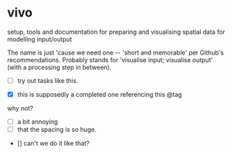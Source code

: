 vivo
====

setup, tools and documentation for preparing and visualising spatial data for modelling input/output

The name is just 'cause we need one -- 'short and memorable' per Github's recommendations. Probably stands for 'visualise input; visualise output' (with a processing step in between).


- [ ] try out tasks like this.
- [x] this is supposedly a completed one referencing this @tag


why not?

- [ ] a bit annoying
- [ ] that the spacing is so huge.

- [] can't we do it like that?

